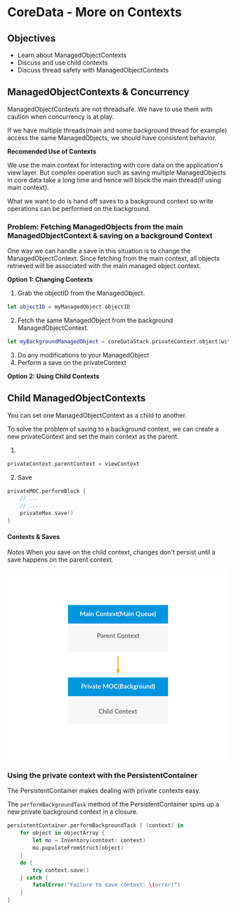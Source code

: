 # CoreData - More on Contexts


## Objectives

- Learn about ManagedObjectContexts
- Discuss and use child contexts
- Discuss thread safety with ManagedObjectContexts

## ManagedObjectContexts & Concurrency

ManagedObjectContexts are not threadsafe. We have to use them with caution when concurrency is at play.

If we have multiple threads(main and some background thread for example) access the same ManagedObjects, we should have consistent behavior.

**Recomended Use of Contexts**

We use the main context for interacting with core data on the application's view layer.
But complex operation such as saving multiple ManagedObjects in core data take a long time and hence will block the main thread(if using main context).

What we want to do is hand off saves to a background context so write operations can be performed on the background.

### Problem: Fetching ManagedObjects from the main ManagedObjectContext & saving on a background Context

One way we can handle a save in this situation is to change the ManagedObjectContext.
Since fetching from the main context, all objects retrieved will be associated with the main managed object context.

**Option 1: Changing Contexts**
1. Grab the objectID from the ManagedObject. 
```swift
let objectID = myManagedObject.objectID
```
2. Fetch the same ManagedObject from the background ManagedObjectContext.
```swift
let myBackgroundManagedObject = coreDataStack.privateContext.object(with: objectID)
```
3. Do any modifications to your ManagedObject
4. Perform a save on the privateContext


**Option 2: Using Child Contexts**

## Child ManagedObjectContexts

You can set one ManagedObjectContext as a child to another.

To solve the problem of saving to a background context, we can create a new privateContext and set the main context as the parent.

1.
```swift
privateContext.parentContext = viewContext
```

2. Save
```swift
privateMOC.performBlock {
    // ... 
    // ....
    privateMox.save()
}
```

#### Contexts & Saves

*Notes*
When you save on the child context, changes don't persist until a save happens on the parent context.

![Contexts](contexts.png)

### Using the private context with the PersistentContainer

The PersistentContainer makes dealing with private contexts easy.

The ```performBackgroundTask``` method of the PersistentContainer spins up a new private background context in a closure.


```swift
persistentContainer.performBackgroundTask { (context) in
    for object in objectArray {
        let mo = Inventory(context: context)
        mo.populateFromStruct(object)
    }
    do {
        try context.save()
    } catch {
        fatalError("Failure to save context: \(error)")
    }
}

```
